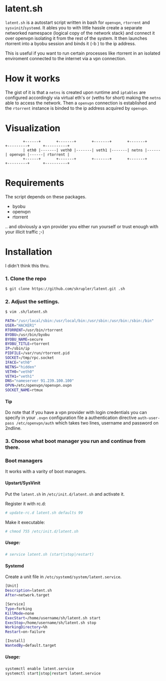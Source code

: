 # latent.sh
`latent.sh` is a autostart script written in bash for `openvpn`, `rtorrent` and `sysvinit`/`systemd`. It ables you to with little hassle create a separate networked namespace (logical copy of the network stack) and connect it over openvpn isolating it from the rest of the system. It then launches rtorrent into a byobu session and binds it (-b <ipaddr>) to the ip address.

This is useful if you want to run certain processes like rtorrent in an isolated enviroment connected to the internet
via a vpn connection.

# How it works
The gist of it is that a `netns` is created upon runtime and `iptables` are configured accordingly via virtual eth's or (veths for short) making the `netns` able to access the network.
Then a `openvpn` connection is established and the `rtorrent` instance is binded to the ip address acquired by `openvpn`.

# Visualization
```
        +------+       +-------+       +-------+       +-------+      +---------+      +----------+
        | eth0 |-------| veth0 |-------| veth1 |-------| netns |------| openvpn |------| rtorrent |
        +------+       +-------+       +-------+       +-------+      +---------+      +----------+
```

# Requirements
The script depends on these packages.

* byobu
* openvpn
* rtorrent

.. and obviously a vpn provider you either run yourself or trust enough with your illicit traffic ;-)

# Installation
I didn't think this thru.

### 1. Clone the repo
```bash
$ git clone https://github.com/skrupler/latent.git .sh
```
### 2. Adjust the settings.
```bash
$ vim .sh/latent.sh
```

```bash
PATH="/usr/local/sbin:/usr/local/bin:/usr/sbin:/usr/bin:/sbin:/bin"
USER="HACKER1"
RTORRENT=/usr/bin/rtorrent
BYOBU=/usr/bin/byobu
BYOBU_NAME=secure
BYOBU_TITLE=rtorrent
IP=/sbin/ip
PIDFILE=/var/run/rtorrent.pid
SOCKET=/tmp/rpc.socket
IFACE="eth0"
NETNS="hidden"
VETH0="veth0"
VETH1="veth1"
DNS="nameserver 91.239.100.100"
OPVN=/etc/openvpn/openvpn.ovpn
SOCKET_NAME=rtmux
```

#### Tip
Do note that if you have a vpn provider with login credentials you can specify in your `.ovpn` configuration file a authentication directive `auth-user-pass /etc/openvpn/auth` which takes two lines, username and password on 2ndline.

### 3. Choose what boot manager you run and continue from there.

### Boot managers
It works with a varity of boot managers. 

#### Upstart/SysVinit
Put the `latent.sh` in `/etc/init.d/latent.sh` and activate it.

Register it with rc.d:
```bash
# update-rc.d latent.sh defaults 99
```

Make it executable:
```bash
# chmod 755 /etc/init.d/latent.sh
```

##### Usage:
```bash
# service latent.sh (start|stop|restart)
```

#### Systemd
Create a unit file in `/etc/systemd/system/latent.service`.

```bash
[Unit]
Description=latent.sh
After=network.target

[Service]
Type=forking
KillMode=none
ExecStart=/home/username/sh/latent.sh start
ExecStop=/home/username/sh/latent.sh stop
WorkingDirectory=%h
Restart=on-failure

[Install]
WantedBy=default.target
```

##### Usage:

```bash
systemctl enable latent.service
systemctl start|stop|restart latent.service
```
